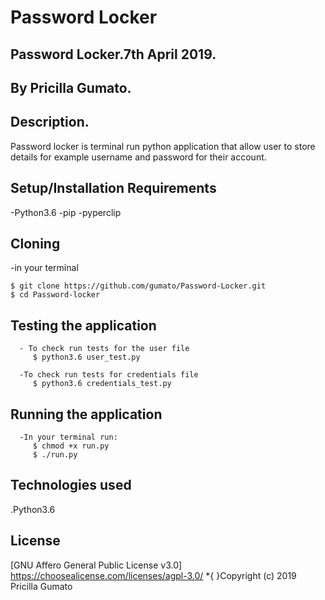 # Password Locker

## Password Locker.7th April 2019.

## By Pricilla Gumato.

## Description.

   Password locker is terminal run python application  that allow user to store details for example username and password for their account.

## Setup/Installation Requirements
 -Python3.6
 -pip
 -pyperclip


## Cloning
  -in your terminal

    $ git clone https://github.com/gumato/Password-Locker.git
    $ cd Password-locker

## Testing the application

      - To check run tests for the user file
         $ python3.6 user_test.py

      -To check run tests for credentials file
         $ python3.6 credentials_test.py


## Running the application
      -In your terminal run:
         $ chmod +x run.py
         $ ./run.py

## Technologies used
  .Python3.6

## License
  [GNU Affero General Public License v3.0] https://choosealicense.com/licenses/agpl-3.0/ *{ }Copyright (c) 2019 Pricilla Gumato
